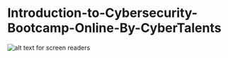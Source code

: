 # Introduction-to-Cybersecurity-Bootcamp-Online-By-CyberTalents
![alt text for screen readers]([https://images.pexels.com/photos/9739345/pexels-photo-9739345.jpeg?auto=compress&cs=tinysrgb&w=1260&h=750&dpr=1 "Text to show on mouseover](https://miro.medium.com/v2/resize:fit:1400/format:webp/1*IO8e-7nlJ7quKbZPMZ0_xw.png)")
